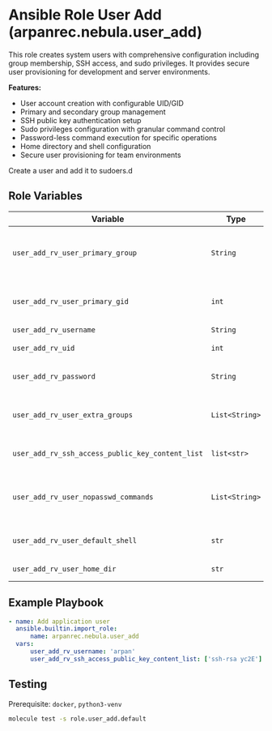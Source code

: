 # Ansible Role User Add (arpanrec.nebula.user_add)

This role creates system users with comprehensive configuration including group membership, SSH access, and sudo privileges. It provides secure user provisioning for development and server environments.

**Features:**

- User account creation with configurable UID/GID
- Primary and secondary group management
- SSH public key authentication setup
- Sudo privileges configuration with granular command control
- Password-less command execution for specific operations
- Home directory and shell configuration
- Secure user provisioning for team environments

Create a user and add it to sudoers.d

## Role Variables

| Variable                                         | Type           | Required | Default                      | Description                                        |
| ------------------------------------------------ | -------------- | -------- | ---------------------------- | -------------------------------------------------- |
| `user_add_rv_user_primary_group`                 | `String`       | `false`  | `{{ user_add_rv_username }}` | Group Name : Primary Group of the user             |
| `user_add_rv_user_primary_gid`                   | `int`          | `false`  | `omit`                       | Group ID : GID for primary group                   |
| `user_add_rv_username`                           | `String`       | `true`   | -                            | Username                                           |
| `user_add_rv_uid`                                | `int`          | `false`  | `omit`                       | User ID : UID                                      |
| `user_add_rv_password`                           | `String`       | `false`  | -                            | Clear text password for the user                   |
| `user_add_rv_user_extra_groups`                  | `List<String>` | `false`  | -                            | Groups : Extra groups for user                     |
| `user_add_rv_ssh_access_public_key_content_list` | `list<str>`    | `false`  | -                            | Public key for remote ssh access                   |
| `user_add_rv_user_nopasswd_commands`             | `List<String>` | `false`  | -                            | Commands user will be able to run without password |
| `user_add_rv_user_default_shell`                 | `str`          | `false`  | `/bin/bash`                  | Default shell for the User                         |
| `user_add_rv_user_home_dir`                      | `str`          | `false`  | -                            | Path to home                                       |

## Example Playbook

```yaml
- name: Add application user
  ansible.builtin.import_role:
      name: arpanrec.nebula.user_add
  vars:
      user_add_rv_username: 'arpan'
      user_add_rv_ssh_access_public_key_content_list: ['ssh-rsa yc2E']
```

## Testing

Prerequisite: `docker`, `python3-venv`

```bash
molecule test -s role.user_add.default
```
